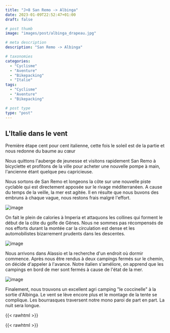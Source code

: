 ```yaml
---
title: "J+8 San Remo -> Albinga"
date: 2023-01-09T22:52:47+01:00
draft: false

# post thumb
image: "images/post/albinga_drapeau.jpg"

# meta description
description: "San Remo -> Albinga"

# taxonomies
categories:
  - "Cyclisme" 
  - "Aventure" 
  - "Bikepacking"
  - "Italie"
tags:
  - "Cyclisme" 
  - "Aventure" 
  - "Bikepacking"

# post type
type: "post"
---
```


## L'Italie dans le vent

Première étape cent pour cent italienne, cette fois le soleil est de la partie et nous redonne du baume au cœur

Nous quittons l'auberge de jeunesse et visitons rapidement San Remo à bicyclette et profitons de la ville pour acheter une nouvelle pompe à main, l'ancienne étant quelque peu capricieuse.

Nous sortons de San Remo et longeons la côte sur une nouvelle piste cyclable qui est directement apposée sur le rivage méditerranéen. A cause du temps de la veille, la mer est agitée. Il en résulte que nous buvons des embruns à chaque vague, nous restons frais malgré l'effort. 

![image](../../images/post/albinga_paysage.jpg)

On fait le plein de calories à Imperia et attaquons les collines qui forment le début de la côte du golfe de Gênes. Nous ne sommes pas récompensés de nos efforts durant la montée car la circulation est dense et les automobilistes bizarrement prudents dans les descentes. 

![image](../../images/post/albinga_fort.jpg)

Nous arrivons dans Alassio et la recherche d'un endroit où dormir commence. Après nous être rendus à deux campings fermés sur le chemin, on décide d'appeler à l'avance. Notre italien s'améliore, on apprend que les campings en bord de mer sont fermés à cause de l'état de la mer. 

![image](../../images/post/albinga_eglise.jpg)

Finalement, nous trouvons un excellent agri camping "le coccinelle" à la sortie d'Albinga. Le vent se lève encore plus et le montage de la tente se complique. Les bourrasques traversent notre mono paroi de part en part. La nuit sera longue.

{{< rawhtml >}} 
<div class="strava-embed-placeholder" data-embed-type="activity" data-embed-id="8365717976"></div><script src="https://strava-embeds.com/embed.js"></script>
{{< rawhtml >}}
